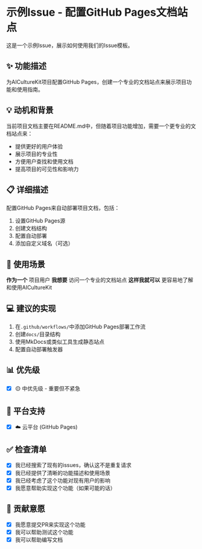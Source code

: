 # 示例Issue - 配置GitHub Pages文档站点

这是一个示例Issue，展示如何使用我们的Issue模板。

## ✨ 功能描述

为AICultureKit项目配置GitHub Pages，创建一个专业的文档站点来展示项目功能和使用指南。

## 💡 动机和背景

当前项目文档主要在README.md中，但随着项目功能增加，需要一个更专业的文档站点来：
- 提供更好的用户体验
- 展示项目的专业性
- 方便用户查找和使用文档
- 提高项目的可见性和影响力

## 📋 详细描述

配置GitHub Pages来自动部署项目文档，包括：
1. 设置GitHub Pages源
2. 创建文档结构
3. 配置自动部署
4. 添加自定义域名（可选）

## 🎯 使用场景

**作为一个** 项目用户
**我想要** 访问一个专业的文档站点
**这样我就可以** 更容易地了解和使用AICultureKit

## 💻 建议的实现

1. 在`.github/workflows/`中添加GitHub Pages部署工作流
2. 创建`docs/`目录结构
3. 使用MkDocs或类似工具生成静态站点
4. 配置自动部署触发器

## 📊 优先级

- [x] 🟡 中优先级 - 重要但不紧急

## 📱 平台支持

- [x] ☁️ 云平台 (GitHub Pages)

## ✅ 检查清单

- [x] 我已经搜索了现有的issues，确认这不是重复请求
- [x] 我已经提供了清晰的功能描述和使用场景
- [x] 我已经考虑了这个功能对现有用户的影响
- [x] 我愿意帮助实现这个功能（如果可能的话）

## 🤝 贡献意愿

- [x] 我愿意提交PR来实现这个功能
- [x] 我可以帮助测试这个功能
- [x] 我可以帮助编写文档

